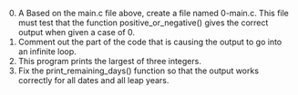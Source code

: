 0. A Based on the main.c file above, create a file named 0-main.c. This file must test that the function positive_or_negative() gives the correct output when given a case of 0.
1. Comment out  the part of the code that is causing the output to go into an infinite loop.
2. This program prints the largest of three integers.
3. Fix the print_remaining_days() function so that the output works correctly for all dates and all leap years.

